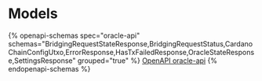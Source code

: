# Models

{% openapi-schemas spec="oracle-api" schemas="BridgingRequestStateResponse,BridgingRequestStatus,CardanoChainConfigUtxo,ErrorResponse,HasTxFailedResponse,OracleStateResponse,SettingsResponse" grouped="true" %}
[OpenAPI oracle-api](https://raw.githubusercontent.com/Ethernal-Tech/apex-bridge/refs/heads/skyline-docs/docs/oracle-api/swagger.yaml)
{% endopenapi-schemas %}
